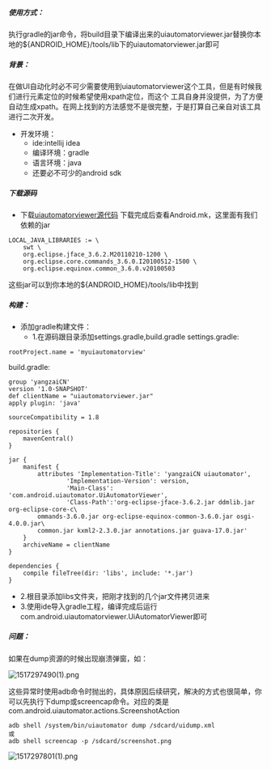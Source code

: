 
##### 使用方式：
执行gradle的jar命令，将build目录下编译出来的uiautomatorviewer.jar替换你本地的${ANDROID_HOME}/tools/lib下的uiautomatorviewer.jar即可

##### 背景：
在做UI自动化时必不可少需要使用到uiautomatorviewer这个工具，但是有时候我们进行元素定位的时候希望使用xpath定位，而这个 工具自身并没提供，为了方便自动生成xpath。在网上找到的方法感觉不是很完整，于是打算自己亲自对该工具进行二次开发。
- 开发环境：
    - ide:intellij idea
    - 编译环境：gradle
    - 语言环境：java
    - 还要必不可少的android sdk
    
##### 下载源码
- 下载[uiautomatorviewer源代码](https://android.googlesource.com/platform/frameworks/testing/+/aecdc4a/uiautomator/utils/uiautomatorviewer/)
下载完成后查看Android.mk，这里面有我们依赖的jar
```
LOCAL_JAVA_LIBRARIES := \
    swt \
    org.eclipse.jface_3.6.2.M20110210-1200 \
    org.eclipse.core.commands_3.6.0.I20100512-1500 \
    org.eclipse.equinox.common_3.6.0.v20100503
```
这些jar可以到你本地的${ANDROID_HOME}/tools/lib中找到

##### 构建：
- 添加gradle构建文件：
    - 1.在源码跟目录添加settings.gradle,build.gradle
settings.gradle:

```
rootProject.name = 'myuiautomatorview'
```
build.gradle:
```
group 'yangzaiCN'
version '1.0-SNAPSHOT'
def clientName = "uiautomatorviewer.jar"
apply plugin: 'java'

sourceCompatibility = 1.8

repositories {
    mavenCentral()
}

jar {
    manifest {
        attributes 'Implementation-Title': 'yangzaiCN uiautomator',
                'Implementation-Version': version,
                'Main-Class': 'com.android.uiautomator.UiAutomatorViewer',
                'Class-Path':'org-eclipse-jface-3.6.2.jar ddmlib.jar org-eclipse-core-c\
        ommands-3.6.0.jar org-eclipse-equinox-common-3.6.0.jar osgi-4.0.0.jar\
        common.jar kxml2-2.3.0.jar annotations.jar guava-17.0.jar'
    }
    archiveName = clientName
}

dependencies {
    compile fileTree(dir: 'libs', include: '*.jar')
}
```
- 2.根目录添加libs文件夹，把刚才找到的几个jar文件拷贝进来
- 3.使用ide导入gradle工程，编译完成后运行com.android.uiautomatorviewer.UiAutomatorViewer即可

##### 问题：
如果在dump资源的时候出现崩溃弹窗，如：

![1517297490(1).png](http://upload-images.jianshu.io/upload_images/1909684-14659be87b1a7d51.png?imageMogr2/auto-orient/strip%7CimageView2/2/w/1240)

这些异常时使用adb命令时抛出的，具体原因后续研究，解决的方式也很简单，你可以先执行下dump或screencap命令。对应的类是
com.android.uiautomator.actions.ScreenshotAction

```
adb shell /system/bin/uiautomator dump /sdcard/uidump.xml
或
adb shell screencap -p /sdcard/screenshot.png
```    
![1517297801(1).png](http://upload-images.jianshu.io/upload_images/1909684-0cc3d75623af585d.png?imageMogr2/auto-orient/strip%7CimageView2/2/w/1240)
